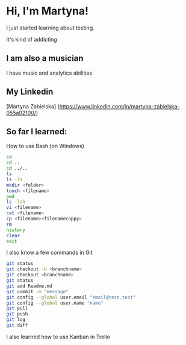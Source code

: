 # Hi, I'm Martyna!

I just started learning about testing.

It's kind of addicting

## I am also a musician
I have music and analytics abilities

## My Linkedin
[Martyna Zabielska] (https://www.linkedin.com/in/martyna-zabielska-055a02100/)

## So far I learned:
How to use Bash (on Windows)

 ```bash
cd 
cd ..
cd ../..
ls
ls -la
mkdir <folder>
touch <filename>
pwd
ls -lah
vi <filename>
cat <filename>
cp <filename><filenamecoppy>
rm
history
clear 
exit
```

I also know a few commands in Git

```bash
git status
git checkout -b <branchname>
git checkout <branchname>
git status
git add Readme.md
git commit -m "message"
git config --global user.email "email@test.test"
git config --global user.name "name"
git pull
git push
git log
git diff
```

I also learned how to use Kanban in Trello